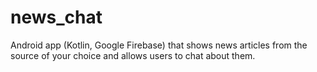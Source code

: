 # news_chat
Android app (Kotlin, Google Firebase) that shows news articles from the source of your choice and allows users to chat about them.
